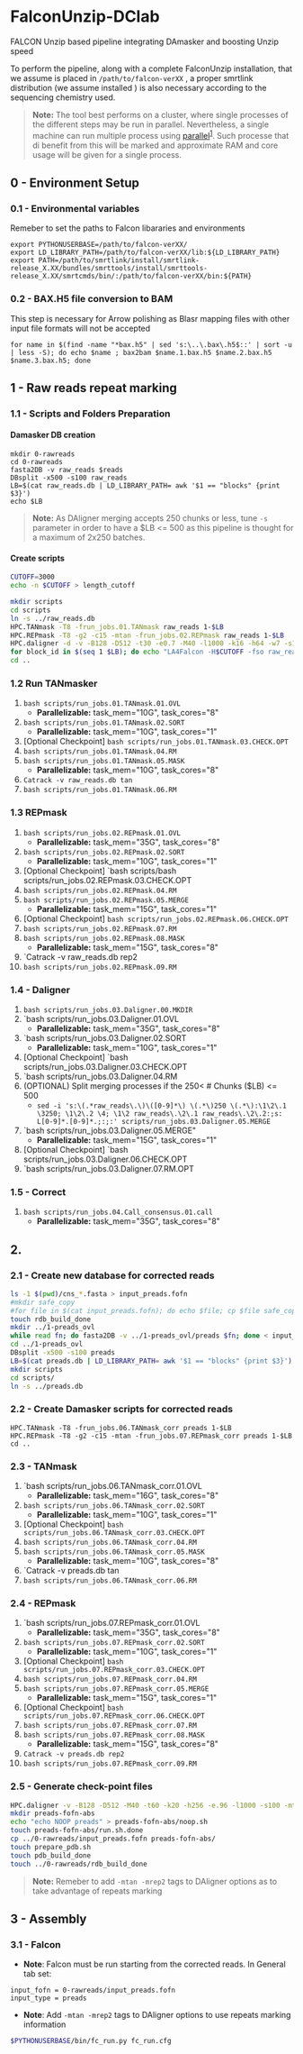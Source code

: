 # FalconUnzip-DClab
FALCON Unzip based pipeline integrating DAmasker and boosting Unzip speed

To perform the pipeline, along with a complete FalconUnzip installation, that we assume is placed in `/path/to/falcon-verXX` , a proper smrtlink distribution (we assume installed ) is also necessary according to the sequencing chemistry used.

> **Note:** The tool best performs on a cluster, where single processes of the different steps may be run in parallel. Nevertheless, a single machine can run multiple process using [parallel](https://www.gnu.org/software/parallel/parallel_tutorial.html)<sup>[1](#parallel)</sup>. Such processe that di benefit from this will be marked and approximate RAM and core usage will be given for a single process.

## 0 - Environment Setup
### 0.1 - Environmental variables
Remeber to set the paths to Falcon libararies and environments
```
export PYTHONUSERBASE=/path/to/falcon-verXX/
export LD_LIBRARY_PATH=/path/to/falcon-verXX/lib:${LD_LIBRARY_PATH}
export PATH=/path/to/smrtlink/install/smrtlink-release_X.XX/bundles/smrttools/install/smrttools-release_X.XX/smrtcmds/bin/:/path/to/falcon-verXX/bin:${PATH}
```

### 0.2 - BAX.H5 file conversion to BAM
This step is necessary for Arrow polishing as Blasr mapping files with other input file formats will not be accepted
```
for name in $(find -name "*bax.h5" | sed 's:\..\.bax\.h5$::' | sort -u | less -S); do echo $name ; bax2bam $name.1.bax.h5 $name.2.bax.h5 $name.3.bax.h5; done
```

## 1 - Raw reads repeat marking
### 1.1 - Scripts and Folders Preparation
#### Damasker DB creation
```
mkdir 0-rawreads
cd 0-rawreads
fasta2DB -v raw_reads $reads
DBsplit -x500 -s100 raw_reads
LB=$(cat raw_reads.db | LD_LIBRARY_PATH= awk '$1 == "blocks" {print $3}')
echo $LB
```
> **Note:** As DAligner merging accepts 250 chunks or less, tune `-s` parameter in order to have a $LB <= 500 as this pipeline is thought for a maximum of 2x250 batches.


#### Create scripts
```bash
CUTOFF=3000
echo -n $CUTOFF > length_cutoff

mkdir scripts
cd scripts
ln -s ../raw_reads.db
HPC.TANmask -T8 -frun_jobs.01.TANmask raw_reads 1-$LB
HPC.REPmask -T8 -g2 -c15 -mtan -frun_jobs.02.REPmask raw_reads 1-$LB
HPC.daligner -d -v -B128 -D512 -t30 -e0.7 -M40 -l1000 -k16 -h64 -w7 -s1000 -mtan -mrep2 -H$CUTOFF -frun_jobs.03.Daligner -T8 raw_reads 1-$LB
for block_id in $(seq 1 $LB); do echo "LA4Falcon -H$CUTOFF -fso raw_reads.db raw_reads.${block_id}.las | fc_consensus --n_core 8 --output_multi --min_idt .70 --min_cov 4 --max_n_read 400 > cns_${block_id}.fasta "; done > run_jobs.04.Call_consensus.01.call
cd ..
```

### 1.2 Run TANmasker

1. `bash scripts/run_jobs.01.TANmask.01.OVL`
   * **Parallelizable:** task_mem="10G", task_cores="8"
2. `bash scripts/run_jobs.01.TANmask.02.SORT`
   * **Parallelizable:** task_mem="10G", task_cores="1"
1. [Optional Checkpoint] `bash scripts/run_jobs.01.TANmask.03.CHECK.OPT`
4. `bash scripts/run_jobs.01.TANmask.04.RM`
5. `bash scripts/run_jobs.01.TANmask.05.MASK`
   * **Parallelizable:** task_mem="10G", task_cores="8"
6. `Catrack -v raw_reads.db tan`
7. `bash scripts/run_jobs.01.TANmask.06.RM`



### 1.3 REPmask
1. `bash scripts/run_jobs.02.REPmask.01.OVL`
   * **Parallelizable:** task_mem="35G", task_cores="8"
1. `bash scripts/run_jobs.02.REPmask.02.SORT`
   * **Parallelizable:** task_mem="10G", task_cores="1"
1. [Optional Checkpoint] `bash scripts/bash scripts/run_jobs.02.REPmask.03.CHECK.OPT
1. `bash scripts/run_jobs.02.REPmask.04.RM`
1. `bash scripts/run_jobs.02.REPmask.05.MERGE`
   * **Parallelizable:** task_mem="15G", task_cores="1"
1. [Optional Checkpoint] `bash scripts/run_jobs.02.REPmask.06.CHECK.OPT`
1. `bash scripts/run_jobs.02.REPmask.07.RM`
1. `bash scripts/run_jobs.02.REPmask.08.MASK`
   * **Parallelizable:** task_mem="15G", task_cores="8"
1. `Catrack -v raw_reads.db rep2
1. `bash scripts/run_jobs.02.REPmask.09.RM`



### 1.4 - Daligner
1. `bash scripts/run_jobs.03.Daligner.00.MKDIR`
1. `bash scripts/run_jobs.03.Daligner.01.OVL
   * **Parallelizable:** task_mem="35G", task_cores="8"
1. `bash scripts/run_jobs.03.Daligner.02.SORT
   * **Parallelizable:** task_mem="10G", task_cores="1"
1. [Optional Checkpoint] `bash scripts/run_jobs.03.Daligner.03.CHECK.OPT
1. `bash scripts/run_jobs.03.Daligner.04.RM
1. (OPTIONAL) Split merging processes if the 250< # Chunks ($LB) <= 500
   * `sed -i 's:\(.*raw_reads\.\)\([0-9]*\) \(.*\)250 \(.*\):\1\2\.1 \3250; \1\2\.2 \4; \1\2 raw_reads\.\2\.1 raw_reads\.\2\.2:;s: L[0-9]*.[0-9]*.;:;:' scripts/run_jobs.03.Daligner.05.MERGE `
1. `bash scripts/run_jobs.03.Daligner.05.MERGE"
   * **Parallelizable:** task_mem="15G", task_cores="1"
1. [Optional Checkpoint] `bash scripts/run_jobs.03.Daligner.06.CHECK.OPT
1. `bash scripts/run_jobs.03.Daligner.07.RM.OPT



### 1.5 - Correct
1. `bash scripts/run_jobs.04.Call_consensus.01.call`
   * **Parallelizable:** task_mem="35G", task_cores="8"


## 2.
### 2.1 - Create new database for corrected reads
```bash
ls -1 $(pwd)/cns_*.fasta > input_preads.fofn
#mkdir safe_copy
#for file in $(cat input_preads.fofn); do echo $file; cp $file safe_copy/$file; done
touch rdb_build_done
mkdir ../1-preads_ovl
while read fn; do fasta2DB -v ../1-preads_ovl/preads $fn; done < input_preads.fofn
cd ../1-preads_ovl
DBsplit -x500 -s100 preads
LB=$(cat preads.db | LD_LIBRARY_PATH= awk '$1 == "blocks" {print $3}')
mkdir scripts
cd scripts/
ln -s ../preads.db
```


### 2.2 - Create Damasker scripts for corrected reads
```
HPC.TANmask -T8 -frun_jobs.06.TANmask_corr preads 1-$LB
HPC.REPmask -T8 -g2 -c15 -mtan -frun_jobs.07.REPmask_corr preads 1-$LB
cd ..
```



### 2.3 - TANmask
1. `bash scripts/run_jobs.06.TANmask_corr.01.OVL
   * **Parallelizable:** task_mem="16G", task_cores="8"
1. `bash scripts/run_jobs.06.TANmask_corr.02.SORT`
   * **Parallelizable:** task_mem="10G", task_cores="1"
1. [Optional Checkpoint] `bash scripts/run_jobs.06.TANmask_corr.03.CHECK.OPT`
1. `bash scripts/run_jobs.06.TANmask_corr.04.RM`
1. `bash scripts/run_jobs.06.TANmask_corr.05.MASK`
   * **Parallelizable:** task_mem="10G", task_cores="8"
1. `Catrack -v preads.db tan
1. `bash scripts/run_jobs.06.TANmask_corr.06.RM`




### 2.4 - REPmask
1. `bash scripts/run_jobs.07.REPmask_corr.01.OVL
   * **Parallelizable:** task_mem="35G", task_cores="8"
1. `bash scripts/run_jobs.07.REPmask_corr.02.SORT`
   * **Parallelizable:** task_mem="10G", task_cores="1"
1. [Optional Checkpoint] `bash scripts/run_jobs.07.REPmask_corr.03.CHECK.OPT`
1. `bash scripts/run_jobs.07.REPmask_corr.04.RM`
1. `bash scripts/run_jobs.07.REPmask_corr.05.MERGE`
   * **Parallelizable:** task_mem="15G", task_cores="1"
1. [Optional Checkpoint] `bash scripts/run_jobs.07.REPmask_corr.06.CHECK.OPT`
1. `bash scripts/run_jobs.07.REPmask_corr.07.RM`
1. `bash scripts/run_jobs.07.REPmask_corr.08.MASK`
   * **Parallelizable:** task_mem="15G", task_cores="8"
1. `Catrack -v preads.db rep2`
1. `bash scripts/run_jobs.07.REPmask_corr.09.RM`




### 2.5 - Generate check-point files
```bash
HPC.daligner -v -B128 -D512 -M40 -t60 -k20 -h256 -e.96 -l1000 -s100 -mtan -mrep2 -T8 -H10000 preads 1-$LB >| run_jobs.sh
mkdir preads-fofn-abs
echo "echo NOOP preads" > preads-fofn-abs/noop.sh
touch preads-fofn-abs/run.sh.done
cp ../0-rawreads/input_preads.fofn preads-fofn-abs/
touch prepare_pdb.sh
touch pdb_build_done
touch ../0-rawreads/rdb_build_done
```
>**Note:** Remeber to add `-mtan -mrep2` tags to DAligner options as to take advantage of repeats marking



## 3 - Assembly
### 3.1 - Falcon
  * **Note**: Falcon must be run starting from the corrected reads. In General tab set:
```
input_fofn = 0-rawreads/input_preads.fofn
input_type = preads
```
  * **Note**: Add `-mtan -mrep2` tags to DAligner options to use repeats marking information

```bash
$PYTHONUSERBASE/bin/fc_run.py fc_run.cfg
```
